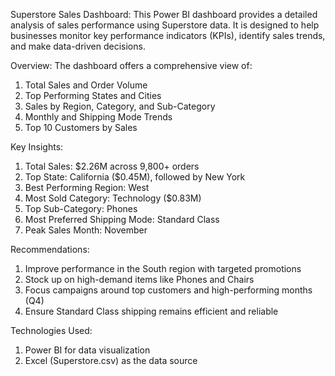 Superstore Sales Dashboard:
This Power BI dashboard provides a detailed analysis of sales performance using Superstore data. It is designed to help businesses monitor key performance indicators (KPIs), identify sales trends, and make data-driven decisions.

Overview:
The dashboard offers a comprehensive view of:

1. Total Sales and Order Volume
2. Top Performing States and Cities
3. Sales by Region, Category, and Sub-Category
4. Monthly and Shipping Mode Trends
5. Top 10 Customers by Sales

Key Insights:

1. Total Sales: $2.26M across 9,800+ orders
2. Top State: California ($0.45M), followed by New York
3. Best Performing Region: West
4. Most Sold Category: Technology ($0.83M)
5. Top Sub-Category: Phones
6. Most Preferred Shipping Mode: Standard Class
7. Peak Sales Month: November

Recommendations:

1. Improve performance in the South region with targeted promotions
2. Stock up on high-demand items like Phones and Chairs
3. Focus campaigns around top customers and high-performing months (Q4)
4. Ensure Standard Class shipping remains efficient and reliable


Technologies Used:

1. Power BI for data visualization
2. Excel (Superstore.csv) as the data source
